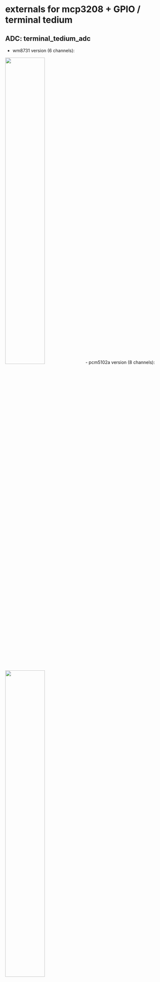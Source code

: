 externals for mcp3208 + GPIO / terminal tedium
===========================================================


## ADC: terminal_tedium_adc
- wm8731 version (6 channels):
<img src="https://c1.staticflickr.com/5/4286/35410513881_a86238a7f9_o.png" width="50%">
- pcm5102a version (8 channels):
<img src="https://c1.staticflickr.com/5/4232/35410513941_bdf67d3bc3_b.jpg" width="50%">

- message < open > opens the SPI device. reads ADC when banged. 

- NB: plain `[open(` is for use with the wm8731 version (in which case, we only need to read 6 ADC channels. use `[open adc(` for use with the pcm5102a version, in which case all 8 channels need to be read.). 

- the object has two additional methods, `[smooth(` and `[deadband(`. if the ADC is jittery, you can use those to smooth over some of that. for instance, `[smooth 4(` will average over four input samples,  `[smooth 8(` over eight, etc (available values are 1x, 2x, 4x, 8x, 16x); `[deadband(` takes values from 0-5. default is: `smooth` = 1x, `deadband` = 0. 

 
## gate outputs: tedium_output
<img src="https://c1.staticflickr.com/5/4278/34699462074_471051bb94_b.jpg" width="50%">
inlet: 
sending < 1 > turns the gate on, sending < 0 > off; the creation arguments gives the pin number, where GPIO_num = 12, 16, or 26.

## gate/switch inputs: tedium_input
<img src="https://c1.staticflickr.com/5/4209/35410514081_c1cc6ac906_b.jpg" width="50%">
where GPIO_num = 4, 17, 2, 3, 23, 24, or 25. outputs bang.

## switch inputs (alternative): tedium_switch 
<img src="https://c1.staticflickr.com/5/4213/35410514191_7b3abe0c24_b.jpg" width="50%">
where GPIO_num = 23, 24, or 25. 

left outlet: time switch is held down (in milliseconds).
right outlet: push = < 1 > / release = < 0 >.

====================================================================================


**compile with:**

`gcc -std=c99 -O3 -Wall -c [name_of_external].c -o [name_of_external].o`

`ld --export-dynamic -shared -o [name_of_external].pd_linux [name_of_external].o -lc -lm -lwiringPi`

then move things into externals folder, eg: 

`sudo mv [name_of_external].pd_linux /usr/lib/pd/extra/`

**osx_dummies**

same thing, but non-functional ... for use on osx. 
